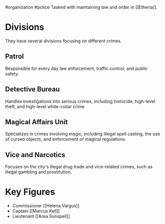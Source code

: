 #organization #police
Tasked with maintaining law and order in [[Etheria]]. 
# Divisions
They have several divisions focusing on different crimes.
## Patrol
Responsible for every day law enforcement, traffic control, and public safety.
## Detective Bureau
Handles investigations into serious crimes, including homicide, high-level theft, and high-level white-collar crime
## Magical Affairs Unit
Specializes in crimes involving magic, including illegal spell casting, the use of cursed objects, and enforcement of magical regulations.
## Vice and Narcotics
Focuses on the city's illegal drug trade and vice-related crimes, such as illegal gambling and prostitution.
# Key Figures
- Commissioner [[Helena Vargus]]
- Captain [[Marcus Kell]]
- Lieutenant [[Area Sunspell]]